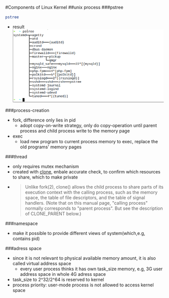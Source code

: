 #Components of Linux Kernel
##unix process
###pstree
```zsh
pstree
```
- result
![pstree result](../pictures/pstree.png)

###process-creation
- fork, difference only lies in pid
  - adopt copy-on-write strategy, only do copy-operation until parent process and child process write to the memory page
- exec
  - load new program to current process memory to exec, replace the old programs' memory pages

###thread
- only requires mutex mechanism
- created with [clone](http://man7.org/linux/man-pages/man2/clone.2.html), enbale accurate check, to confirm which resources to share, which to make private
- > Unlike fork(2), clone() allows the child process to share parts of
       its execution context with the calling process, such as the memory
       space, the table of file descriptors, and the table of signal
       handlers.  (Note that on this manual page, "calling process" normally
       corresponds to "parent process".  But see the description of
       CLONE_PARENT below.)

###namespace
- make it possible to provide different views of system(which,e.g, contains pid)

###adress space
- since it is not relevant to physical available memory amount, it is also called virtual address space
  - every user process thinks it has own task_size memory, e.g, 3G user address space in whole 4G adress space
- task_size to 2^32/2^64 is reserved to kernel
- process priority: user-mode process is not allowed to access kernel space
